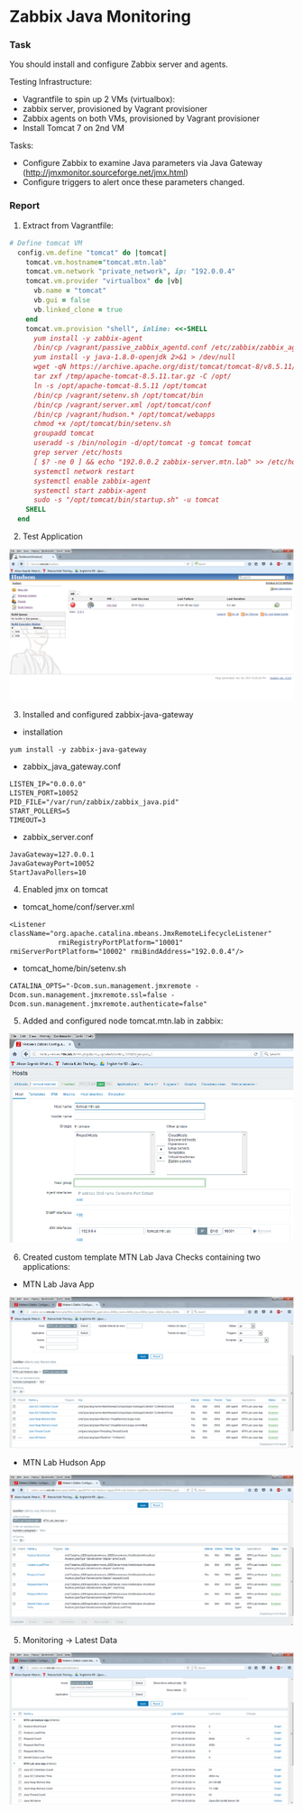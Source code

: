 # Zabbix Java Monitoring

### Task
You should install and configure Zabbix server and agents.

Testing Infrastructure:
+ Vagrantfile to spin up 2 VMs (virtualbox):
+ zabbix server, provisioned by Vagrant provisioner
+ Zabbix agents on both VMs, provisioned by Vagrant provisioner
+ Install Tomcat 7 on 2nd VM

Tasks:
+ Configure Zabbix to examine Java parameters via Java Gateway (http://jmxmonitor.sourceforge.net/jmx.html)
+ Configure triggers to alert once these parameters changed.

### Report
1. Extract from Vagrantfile:
```ruby
# Define tomcat VM
  config.vm.define "tomcat" do |tomcat|
    tomcat.vm.hostname="tomcat.mtn.lab"
    tomcat.vm.network "private_network", ip: "192.0.0.4"
    tomcat.vm.provider "virtualbox" do |vb|
      vb.name = "tomcat"
      vb.gui = false
      vb.linked_clone = true
    end
    tomcat.vm.provision "shell", inline: <<-SHELL
      yum install -y zabbix-agent
      /bin/cp /vagrant/passive_zabbix_agentd.conf /etc/zabbix/zabbix_agentd.conf
      yum install -y java-1.8.0-openjdk 2>&1 > /dev/null
      wget -qN https://archive.apache.org/dist/tomcat/tomcat-8/v8.5.11/bin/apache-tomcat-8.5.11.tar.gz -P /tmp
      tar zxf /tmp/apache-tomcat-8.5.11.tar.gz -C /opt/
      ln -s /opt/apache-tomcat-8.5.11 /opt/tomcat
      /bin/cp /vagrant/setenv.sh /opt/tomcat/bin
      /bin/cp /vagrant/server.xml /opt/tomcat/conf
      /bin/cp /vagrant/hudson.* /opt/tomcat/webapps
      chmod +x /opt/tomcat/bin/setenv.sh
      groupadd tomcat
      useradd -s /bin/nologin -d/opt/tomcat -g tomcat tomcat
      grep server /etc/hosts
      [ $? -ne 0 ] && echo "192.0.0.2 zabbix-server.mtn.lab" >> /etc/hosts
      systemctl network restart
      systemctl enable zabbix-agent
      systemctl start zabbix-agent
      sudo -s "/opt/tomcat/bin/startup.sh" -u tomcat
    SHELL
  end
```
2. Test Application

![](https://github.com/shreben/zabbix/blob/java/screenshots/java_hudson_main_page.png)

3. Installed and configured zabbix-java-gateway
* installation
```
yum install -y zabbix-java-gateway
```
* zabbix_java_gateway.conf
```
LISTEN_IP="0.0.0.0"
LISTEN_PORT=10052
PID_FILE="/var/run/zabbix/zabbix_java.pid"
START_POLLERS=5
TIMEOUT=3
```
* zabbix_server.conf
```
JavaGateway=127.0.0.1
JavaGatewayPort=10052
StartJavaPollers=10
```
4. Enabled jmx on tomcat
* tomcat_home/conf/server.xml
```
<Listener className="org.apache.catalina.mbeans.JmxRemoteLifecycleListener"
            rmiRegistryPortPlatform="10001" rmiServerPortPlatform="10002" rmiBindAddress="192.0.0.4"/>
```
* tomcat_home/bin/setenv.sh
```
CATALINA_OPTS="-Dcom.sun.management.jmxremote -Dcom.sun.management.jmxremote.ssl=false -Dcom.sun.management.jmxremote.authenticate=false"
```
5. Added and configured node tomcat.mtn.lab in zabbix:

![](https://github.com/shreben/zabbix/blob/java/screenshots/java_tomcat_config.png)

6. Created custom template MTN Lab Java Checks containing two applications:
* MTN Lab Java App

![](https://github.com/shreben/zabbix/blob/java/screenshots/java_java_app.png)

* MTN Lab Hudson App

![](https://github.com/shreben/zabbix/blob/java/screenshots/java_hudson_app.png)

5. Monitoring -> Latest Data

![](https://github.com/shreben/zabbix/blob/java/screenshots/java_latest_data.png)


